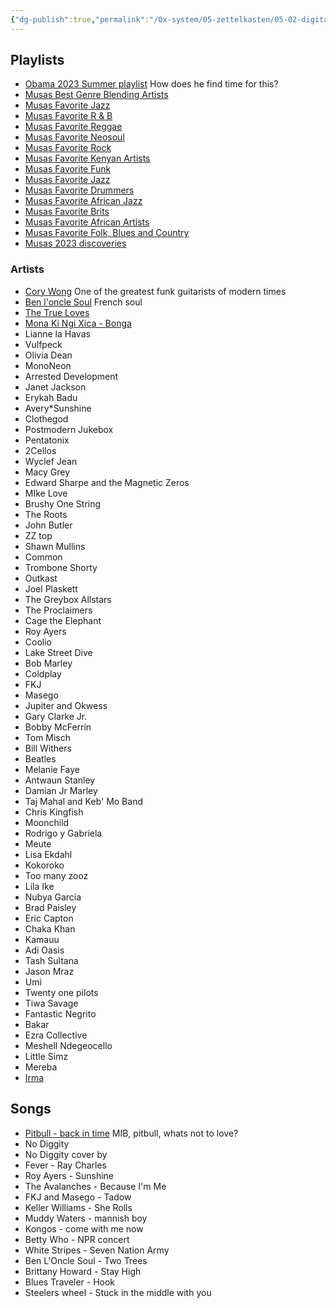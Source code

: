 ```yaml
---
{"dg-publish":true,"permalink":"/0x-system/05-zettelkasten/05-02-digital-garden/music-i-enjoy/","title":"Music I enjoy","dgShowBacklinks":false}
---
```



## Playlists
- [Obama 2023 Summer playlist](https://open.spotify.com/playlist/37i9dQZF1DWVbX0Kwa6Hge?si=c236e22b2f9249b3) How does he find time for this?
- [Musas Best Genre Blending Artists](https://open.spotify.com/playlist/038xxCHbkHz2uOF2XYce44?si=5c9f98dd65fd4e56)
- [Musas Favorite Jazz](https://open.spotify.com/playlist/602KsCLRNb5PQFgCwhbBWR?si=4ae746b84dd04376)
- [Musas Favorite R & B](https://open.spotify.com/playlist/2qUbi7VNkUB4ulW0Pd1RJN?si=455398b4b57b47e7)
- [Musas Favorite Reggae](https://open.spotify.com/playlist/2AjDZJoCpQP5XWTYhq8kYr?si=6ec60c59c013448c)
- [Musas Favorite Neosoul](https://open.spotify.com/playlist/0j3x76mYQFAwtMrysDNuac?si=1082d9db94bb4bc3)
- [Musas Favorite Rock](https://open.spotify.com/playlist/4RUoKWlXW1eeOA22c7gYtJ?si=9fca9a5dc7c343d5)
- [Musas Favorite Kenyan Artists](https://open.spotify.com/playlist/0ljSLXgq8to7CGHB5x3I8M?si=e0514284644f41bb)
- [Musas Favorite Funk](https://open.spotify.com/playlist/1f02kfJNKuh8eyg10eM3Nj?si=be208e11452841c4)
- [Musas Favorite Jazz](https://open.spotify.com/playlist/602KsCLRNb5PQFgCwhbBWR?si=568e268b36b74d9c)
- [Musas Favorite Drummers](https://open.spotify.com/playlist/3GNHlmQbxcUrL0Ov22BRIy?si=d6f4093bb15d41f8)
- [Musas Favorite African Jazz](https://open.spotify.com/playlist/0ogk4bwEHVskIvYwagnKAg?si=bfc82270296545f9)
- [Musas Favorite Brits](https://open.spotify.com/playlist/16SAFC04Xyo0fjTcCCrJGo?si=9918f70cd0c94474)
- [Musas Favorite African Artists](https://open.spotify.com/playlist/0ZeYcEf3ly9KiXvYnR5L46?si=4d0f9ff343f345b6)
- [Musas Favorite Folk, Blues and Country](https://open.spotify.com/playlist/5fM1lVCfUufceNTrSrmdhK?si=c3590b3bf26748f8)
- [Musas 2023 discoveries](https://open.spotify.com/playlist/5s1J7nBJpcvLjxFyVrwuJI?si=310b9cccc86243f5)


### Artists 
- [Cory Wong](https://www.youtube.com/@CoryWongMusic) One of the greatest funk guitarists of modern times
- [Ben l'oncle Soul](https://www.youtube.com/watch?v=wFwP32FFzro) French soul
- [The True Loves](https://www.youtube.com/watch?v=TD2hNsY6G7E)
- [Mona Ki Ngi Xica - Bonga](https://www.youtube.com/watch?v=kJj3w6UN8_8)
- Lianne la Havas
- Vulfpeck
- Olivia Dean
- MonoNeon
- Arrested Development
- Janet Jackson
- Erykah Badu
- Avery*Sunshine
- Clothegod
- Postmodern Jukebox
- Pentatonix
- 2Cellos
- Wyclef Jean
- Macy Grey
- Edward Sharpe and the Magnetic Zeros
- MIke Love
- Brushy One String
- The Roots
- John Butler
- ZZ top
- Shawn Mullins
- Common
- Trombone Shorty
- Outkast
- Joel Plaskett
- The Greybox Allstars
- The Proclaimers
- Cage the Elephant
- Roy Ayers
- Coolio
- Lake Street Dive
- Bob Marley
- Coldplay
- FKJ  
- Masego
- Jupiter and Okwess
- Gary Clarke Jr.
- Bobby McFerrin
- Tom Misch
- Bill Withers
- Beatles
- Melanie Faye
- Antwaun Stanley
- Damian Jr Marley
- Taj Mahal and Keb' Mo Band
- Chris Kingfish
- Moonchild
- Rodrigo y Gabriela
- Meute
- Lisa Ekdahl
- Kokoroko
- Too many zooz
- Lila Ike
- Nubya Garcia
- Brad Paisley
- Eric Capton
- Chaka Khan
- Kamauu
- Adi Oasis
- Tash Sultana
- Jason Mraz
- Umi
- Twenty one pilots
- Tiwa Savage
- Fantastic Negrito
- Bakar
- Ezra Collective
- Meshell Ndegeocello
- Little Simz
- Mereba
- [Irma](https://www.youtube.com/watch?v=ZFMzEfEWe8o)

## Songs
- [Pitbull - back in time](https://www.youtube.com/watch?v=zaSZE194D4I) MIB, pitbull, whats not to love?
- No Diggity
- No Diggity cover by 
- Fever - Ray Charles
- Roy Ayers - Sunshine
- The Avalanches - Because I'm Me
- FKJ and Masego - Tadow
- Keller Williams - She Rolls
- Muddy Waters - mannish boy
- Kongos - come with me now
- Betty Who - NPR concert
- White Stripes - Seven Nation Army
- Ben L'Oncle Soul - Two Trees
- Brittany Howard - Stay High
- Blues Traveler - Hook
- Steelers wheel - Stuck in the middle with you
